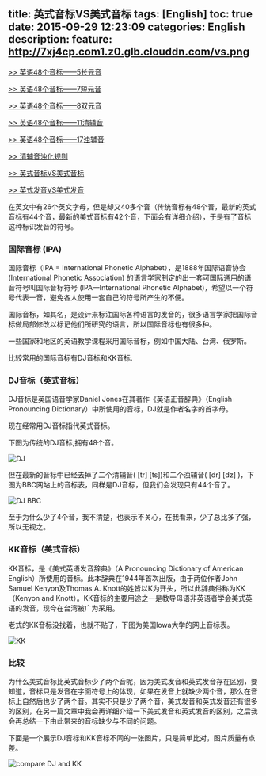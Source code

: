 title: 英式音标VS美式音标
tags: [English]
toc: true
date: 2015-09-29 12:23:09
categories: English
description:
feature: http://7xj4cp.com1.z0.glb.clouddn.com/vs.png
---

[>> 英语48个音标——5长元音](http://www.jasonai.com/2015/09/28/%E8%8B%B1%E8%AF%AD48%E4%B8%AA%E9%9F%B3%E6%A0%87%E2%80%94%E2%80%945%E9%95%BF%E5%85%83%E9%9F%B3/)

[>> 英语48个音标——7短元音](http://www.jasonai.com/2015/09/28/%E8%8B%B1%E8%AF%AD48%E4%B8%AA%E9%9F%B3%E6%A0%87%E2%80%94%E2%80%947%E7%9F%AD%E5%85%83%E9%9F%B3/)

[>> 英语48个音标——8双元音](http://www.jasonai.com/2015/09/28/%E8%8B%B1%E8%AF%AD48%E4%B8%AA%E9%9F%B3%E6%A0%87%E2%80%94%E2%80%948%E5%8F%8C%E5%85%83%E9%9F%B3/)

[>> 英语48个音标——11清辅音](http://www.jasonai.com/2015/09/28/%E8%8B%B1%E8%AF%AD48%E4%B8%AA%E9%9F%B3%E6%A0%87%E2%80%94%E2%80%9411%E6%B8%85%E8%BE%85%E9%9F%B3/)

[>> 英语48个音标——17浊辅音](http://www.jasonai.com/2015/09/28/%E8%8B%B1%E8%AF%AD48%E4%B8%AA%E9%9F%B3%E6%A0%87%E2%80%94%E2%80%9417%E6%B5%8A%E8%BE%85%E9%9F%B3/)

[>> 清辅音浊化规则](http://www.jasonai.com/2015/10/10/%E6%B8%85%E8%BE%85%E9%9F%B3%E6%B5%8A%E5%8C%96%E8%A7%84%E5%88%99/)

[>> 英式音标VS美式音标](http://www.jasonai.com/2015/09/29/%E8%8B%B1%E5%BC%8F%E9%9F%B3%E6%A0%87VS%E7%BE%8E%E5%BC%8F%E9%9F%B3%E6%A0%87/)

[>> 英式发音VS美式发音](http://www.jasonai.com/2015/10/10/%E8%8B%B1%E5%BC%8F%E5%8F%91%E9%9F%B3VS%E7%BE%8E%E5%BC%8F%E5%8F%91%E9%9F%B3/)

<!--more-->

在英文中有26个英文字母，但是却又40多个音（传统音标有48个音，最新的英式音标有44个音，最新的美式音标有42个音，下面会有详细介绍），于是有了音标这种标识发音的符号。

### 国际音标 (IPA)

国际音标（IPA = International Phonetic Alphabet），是1888年国际语音协会 (International Phonetic Association) 的语言学家制定的出一套可国际通用的语音符号叫国际音标符号 (IPA—International Phonetic Alphabet)，希望以一个符号代表一音，避免各人使用一套自己的符号所产生的不便。

国际音标，如其名，是设计来标注国际各种语言的发音的，很多语言学家把国际音标做局部修改以标记他们所研究的语言，所以国际音标也有很多种。

一些国家和地区的英语教学课程采用国际音标，例如中国大陆、台湾、俄罗斯。

比较常用的国际音标有DJ音标和KK音标.


### DJ音标（英式音标）

DJ音标是英国语音学家Daniel Jones在其著作《英语正音辞典》（English Pronouncing Dictionary）中所使用的音标，DJ就是作者名字的首字母。

现在经常用DJ音标指代英式音标。

下图为传统的DJ音标,拥有48个音。

![DJ](http://7xj4cp.com1.z0.glb.clouddn.com/dj48.gif)

但在最新的音标中已经去掉了二个清辅音( [tr] [ts])和二个浊辅音( [dr] [dz] )，下图为BBC网站上的音标表，同样是DJ音标，但我们会发现只有44个音了。

![DJ BBC](http://7xj4cp.com1.z0.glb.clouddn.com/dj44_bbc.gif)

至于为什么少了4个音，我不清楚，也表示不关心，在我看来，少了总比多了强，所以无视之。

### KK音标（美式音标）

KK音标，是《美式英语发音辞典》（A Pronouncing Dictionary of American English）所使用的音标。此本辞典在1944年首次出版，由于两位作者John Samuel Kenyon及Thomas A. Knott的姓皆以K为开头，所以此辞典俗称为KK（Kenyon and Knott）。KK音标的主要用途之一是教导母语非英语者学会美式英语的发音，现今在台湾被广为采用。

老式的KK音标没找着，也就不贴了，下图为美国lowa大学的网上音标表。

![KK](http://7xj4cp.com1.z0.glb.clouddn.com/kk42_lowa.png)

### 比较

为什么美式音标比英式音标少了两个音呢，因为美式发音和英式发音存在区别，要知道，音标只是发音在字面符号上的体现，如果在发音上就缺少两个音，那么在音标上自然后也少了两个音。其实不只是少了两个音，美式发音和英式发音还有很多的区别，在另一篇文章中我会再详细介绍一下美式发音和英式发音的区别，之后我会再总结一下由此带来的音标缺少与不同的问题。

下面是一个展示DJ音标和KK音标不同的一张图片，只是简单比对，图片质量有点差。

![compare DJ and KK](http://7xj4cp.com1.z0.glb.clouddn.com/compareDJ_KK.jpg)
